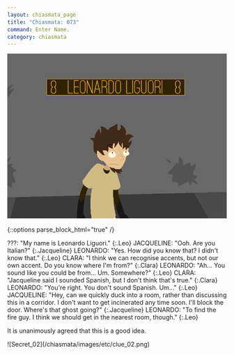 ```yaml
---
layout: chiasmata_page
title: "Chiasmata: 073"
command: Enter Name.
category: chiasmata
---
```


![73](/chiasmata/images/narrative/072.gif)

{::options parse_block_html="true" /}
<div class="dialogue">
???: "My name is Leonardo Liguori." 
{:.Leo}
JACQUELINE: "Ooh. Are you Italian?" 
{:.Jacqueline}
LEONARDO: "Yes. How did you know that? I didn't know that." 
{:.Leo}
CLARA: "I think we can recognise accents, but not our own accent. Do you know where I'm from?" 
{:.Clara}
LEONARDO: "Ah... You sound like you could be from... Um. Somewhere?" 
{:.Leo}
CLARA: "Jacqueline said I sounded Spanish, but I don't think that's true." 
{:.Clara}
LEONARDO: "You're right. You don't sound Spanish. Um..." 
{:.Leo}
JACQUELINE: "Hey, can we quickly duck into a room, rather than discussing this in a corridor. I don't want to get incinerated any time soon. I'll block the door. Where's that ghost going?" 
{:.Jacqueline}
LEONARDO: "To find the fire guy. I think we should get in the nearest room, though." 
{:.Leo}
</div>

It is unanimously agreed that this is a good idea.

<div class="secret_02">
![Secret_02](/chiasmata/images/etc/clue_02.png)
</div>